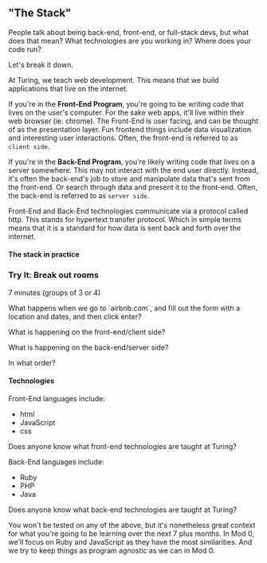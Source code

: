 <a name="the-stack"></a>
## "The Stack"

People talk about being back-end, front-end, or full-stack devs, but what does that mean? What technologies are you working in? Where does your code run?

Let's break it down.

At Turing, we teach <span class="vocab">web development</span>. This means that we build applications that live on the internet.

If you're in the **Front-End Program**, you're going to be writing code that lives on the user's computer. For the sake web apps, it'll live within their web browser (ie. chrome). The Front-End is user facing, and can be thought of as the presentation layer. Fun frontend things include data visualization and interesting user interactions. Often, the front-end is referred to as `client side`. 

If you're in the **Back-End Program**, you're likely writing code that lives on a server somewhere. This may not interact with the end user directly. Instead, it's often the back-end's job to store and manipulate data that's sent from the front-end. Or search through data and present it to the front-end. Often, the back-end is referred to as `server side`. 

Front-End and Back-End technologies communicate via a protocol called <span class="vocab">http</span>. This stands for hypertext transfer protocol. Which in simple terms means that it is a standard for how data is sent back and forth over the internet.

#### The stack in practice

<div class="try-it">
  <h3>Try It: Break out rooms</h3> 7 minutes (groups of 3 or 4)
  <p>What happens when we go to `airbnb.com`, and fill out the form with a location and dates, and then click enter?</p>
  <p>What is happening on the front-end/client side?</p>
  <p>What is happening on the back-end/server side?</p>
  <p>In what order?</p>
</div>

#### Technologies

Front-End languages include:

* html
* JavaScript
* css

Does anyone know what front-end technologies are taught at Turing?

Back-End languages include:

* Ruby
* PHP
* Java

Does anyone know what back-end technologies are taught at Turing?


You won't be tested on any of the above, but it's nonetheless great context for what you're going to be learning over the next 7 plus months.
In Mod 0, we'll focus on Ruby and JavaScript as they have the most similarities. And we try to keep things as program agnostic as we can in Mod 0.